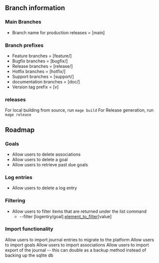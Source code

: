 
## Branch information

### Main Branches
- Branch name for production releases = [main]
### Branch prefixes
- Feature branches = [feature/]
- Bugfix branches = [bugfix/]
- Release branches = [release/]
- Hotfix branches = [hotfix/]
- Support branches = [support/]
- documentation branches = [doc/]
- Version tag prefix = [v]

### releases
For local building from source, run `mage build` 
For Release generation, run `mage release` 

## Roadmap
### Goals
- Allow users to delete associations 
- Allow users to delete a goal
- Allow users to retrieve past due goals

### Log entries
- Allow users to delete a log entry 
   
### Filtering
- Allow users to filter items that are returned under the list command
  - --filter [logentry/goal].[element_to_filter](>,<,=)[value]

### Import functionality
Allow users to import journal entries to migrate to the platform
Allow users to import goals
Allow users to import associations
Allow users to import export of the journal -- this can double as a backup method instead of backing up the sqlite db

